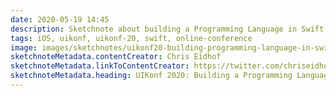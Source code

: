 ```yaml
---
date: 2020-05-19 14:45
description: Sketchnote about building a Programming Language in Swift from UIKonf 2020 (online conference)
tags: iOS, uikonf, uikonf-20, swift, online-conference
image: images/sketchnotes/uikonf20-building-programming-language-in-swift-small.jpg
sketchnoteMetadata.contentCreator: Chris Eidhof
sketchnoteMetadata.linkToContentCreator: https://twitter.com/chriseidhof
sketchnoteMetadata.heading: UIKonf 2020: Building a Programming Language in Swift
---
```

